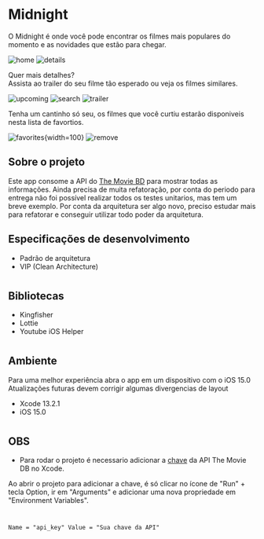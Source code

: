 # Midnight

O Midnight é onde você pode encontrar os filmes mais populares do momento e as novidades que estão para chegar.

![home](https://user-images.githubusercontent.com/44198473/216245026-e463fbad-9aa2-4533-91f2-7cb4f1af2d15.png)
![details](https://user-images.githubusercontent.com/44198473/216245011-766b8c94-5648-4597-9a7e-8b9b11d8189c.png)

Quer mais detalhes?</br>
Assista ao trailer do seu filme tão esperado ou veja os filmes similares.

![upcoming](https://user-images.githubusercontent.com/44198473/216245256-92aa92e6-ca3b-465d-b3ba-adbeb79d6d6b.png)
![search](https://user-images.githubusercontent.com/44198473/216245245-765c31f2-4ab2-44fd-acc9-139bf345ef79.png)
![trailer](https://user-images.githubusercontent.com/44198473/216245251-dd01dd5c-7c49-46ea-b779-6fff4da8b0f0.png)

Tenha um cantinho só seu, os filmes que você curtiu estarão disponiveis nesta lista de favortios.

![favorites](https://user-images.githubusercontent.com/44198473/216245379-e985ae0f-2076-4652-b2e6-8a2430fecd3b.png){width=100}
![remove](https://user-images.githubusercontent.com/44198473/216245389-b6273f1e-80dc-4fb7-accb-bcbcc661be82.png)

## Sobre o projeto  
Este app consome a API do [The Movie BD](https://www.themoviedb.org) para mostrar todas as informações.
Ainda precisa de muita refatoração, por conta do periodo para entrega não foi possível realizar todos os testes unitarios, mas tem um breve exemplo. 
Por conta da arquitetura ser algo novo, preciso estudar mais para refatorar e conseguir utilizar todo poder da arquitetura. 

## Especificações de desenvolvimento
*  Padrão de arquitetura
* VIP (Clean Architecture) 

#

## Bibliotecas 
* Kingfisher
* Lottie
* Youtube iOS Helper

#

## Ambiente 
Para uma melhor experiência abra o app em um dispositivo com o iOS 15.0 
Atualizações futuras devem corrigir algumas divergencias de layout

* Xcode 13.2.1
* iOS 15.0

#

## OBS
* Para rodar o projeto é necessario adicionar a [chave](https://www.themoviedb.org/settings/api) da API The Movie DB no Xcode. 

Ao abrir o projeto para adicionar a chave, é só clicar no ícone de "Run" + tecla Option, ir em "Arguments" e adicionar uma nova propriedade em "Environment Variables".

#

```
Name = "api_key" Value = "Sua chave da API" 
```

#